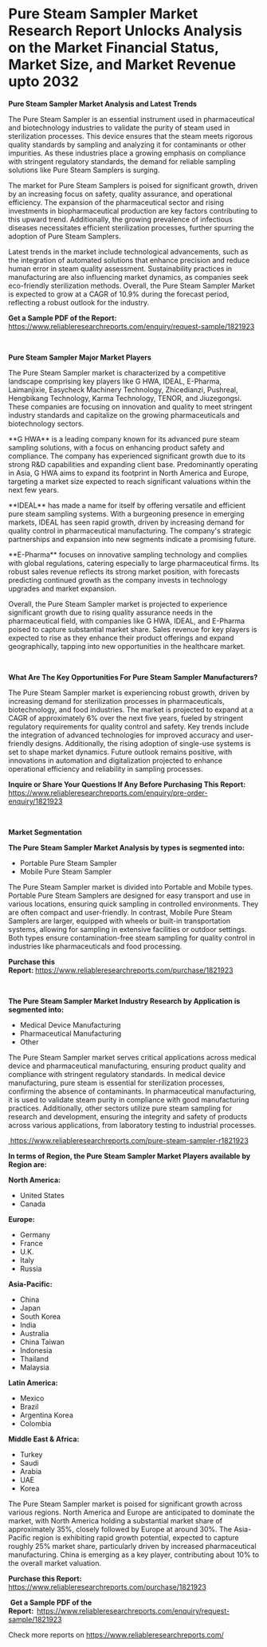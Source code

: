 <p><h1>Pure Steam Sampler Market Research Report Unlocks Analysis on the Market Financial Status, Market Size, and Market Revenue upto 2032</h1></p><p><strong>Pure Steam Sampler Market Analysis and Latest Trends</strong></p>
<p><p>The Pure Steam Sampler is an essential instrument used in pharmaceutical and biotechnology industries to validate the purity of steam used in sterilization processes. This device ensures that the steam meets rigorous quality standards by sampling and analyzing it for contaminants or other impurities. As these industries place a growing emphasis on compliance with stringent regulatory standards, the demand for reliable sampling solutions like Pure Steam Samplers is surging.</p><p>The market for Pure Steam Samplers is poised for significant growth, driven by an increasing focus on safety, quality assurance, and operational efficiency. The expansion of the pharmaceutical sector and rising investments in biopharmaceutical production are key factors contributing to this upward trend. Additionally, the growing prevalence of infectious diseases necessitates efficient sterilization processes, further spurring the adoption of Pure Steam Samplers.</p><p>Latest trends in the market include technological advancements, such as the integration of automated solutions that enhance precision and reduce human error in steam quality assessment. Sustainability practices in manufacturing are also influencing market dynamics, as companies seek eco-friendly sterilization methods. Overall, the Pure Steam Sampler Market is expected to grow at a CAGR of 10.9% during the forecast period, reflecting a robust outlook for the industry.</p></p>
<p><strong>Get a Sample PDF of the Report:&nbsp;</strong> <a href="https://www.reliableresearchreports.com/enquiry/request-sample/1821923?utm_campaign=2286&utm_medium=2&utm_source=Github&utm_content=ia&utm_term=09042025&utm_id=pure-steam-sampler">https://www.reliableresearchreports.com/enquiry/request-sample/1821923</a></p>
<p>&nbsp;</p>
<p><strong>Pure Steam Sampler Major Market Players</strong></p>
<p><p>The Pure Steam Sampler market is characterized by a competitive landscape comprising key players like G HWA, IDEAL, E-Pharma, Laimanjixie, Easycheck Machinery Technology, Zhicedianzi, Pushreal, Hengbikang Technology, Karma Technology, TENOR, and Jiuzegongsi. These companies are focusing on innovation and quality to meet stringent industry standards and capitalize on the growing pharmaceuticals and biotechnology sectors.</p><p>**G HWA** is a leading company known for its advanced pure steam sampling solutions, with a focus on enhancing product safety and compliance. The company has experienced significant growth due to its strong R&D capabilities and expanding client base. Predominantly operating in Asia, G HWA aims to expand its footprint in North America and Europe, targeting a market size expected to reach significant valuations within the next few years.</p><p>**IDEAL** has made a name for itself by offering versatile and efficient pure steam sampling systems. With a burgeoning presence in emerging markets, IDEAL has seen rapid growth, driven by increasing demand for quality control in pharmaceutical manufacturing. The company's strategic partnerships and expansion into new segments indicate a promising future.</p><p>**E-Pharma** focuses on innovative sampling technology and complies with global regulations, catering especially to large pharmaceutical firms. Its robust sales revenue reflects its strong market position, with forecasts predicting continued growth as the company invests in technology upgrades and market expansion.</p><p>Overall, the Pure Steam Sampler market is projected to experience significant growth due to rising quality assurance needs in the pharmaceutical field, with companies like G HWA, IDEAL, and E-Pharma poised to capture substantial market share. Sales revenue for key players is expected to rise as they enhance their product offerings and expand geographically, tapping into new opportunities in the healthcare market.</p></p>
<p>&nbsp;</p>
<p><strong>What Are The Key Opportunities For Pure Steam Sampler Manufacturers?</strong></p>
<p><p>The Pure Steam Sampler market is experiencing robust growth, driven by increasing demand for sterilization processes in pharmaceuticals, biotechnology, and food industries. The market is projected to expand at a CAGR of approximately 6% over the next five years, fueled by stringent regulatory requirements for quality control and safety. Key trends include the integration of advanced technologies for improved accuracy and user-friendly designs. Additionally, the rising adoption of single-use systems is set to shape market dynamics. Future outlook remains positive, with innovations in automation and digitalization projected to enhance operational efficiency and reliability in sampling processes.</p></p>
<p><strong>Inquire or Share Your Questions If Any Before Purchasing This Report:</strong> <a href="https://www.reliableresearchreports.com/enquiry/pre-order-enquiry/1821923?utm_campaign=2286&utm_medium=2&utm_source=Github&utm_content=ia&utm_term=09042025&utm_id=pure-steam-sampler">https://www.reliableresearchreports.com/enquiry/pre-order-enquiry/1821923</a></p>
<p>&nbsp;</p>
<p><strong>Market Segmentation</strong></p>
<p><strong>The Pure Steam Sampler Market Analysis by types is segmented into:</strong></p>
<p><ul><li>Portable Pure Steam Sampler</li><li>Mobile Pure Steam Sampler</li></ul></p>
<p><p>The Pure Steam Sampler market is divided into Portable and Mobile types. Portable Pure Steam Samplers are designed for easy transport and use in various locations, ensuring quick sampling in controlled environments. They are often compact and user-friendly. In contrast, Mobile Pure Steam Samplers are larger, equipped with wheels or built-in transportation systems, allowing for sampling in extensive facilities or outdoor settings. Both types ensure contamination-free steam sampling for quality control in industries like pharmaceuticals and food processing.</p></p>
<p><strong>Purchase this Report:&nbsp;</strong><a href="https://www.reliableresearchreports.com/purchase/1821923?utm_campaign=2286&utm_medium=2&utm_source=Github&utm_content=ia&utm_term=09042025&utm_id=pure-steam-sampler">https://www.reliableresearchreports.com/purchase/1821923</a></p>
<p>&nbsp;</p>
<p><strong>The Pure Steam Sampler Market Industry Research by Application is segmented into:</strong></p>
<p><ul><li>Medical Device Manufacturing</li><li>Pharmaceutical Manufacturing</li><li>Other</li></ul></p>
<p><p>The Pure Steam Sampler market serves critical applications across medical device and pharmaceutical manufacturing, ensuring product quality and compliance with stringent regulatory standards. In medical device manufacturing, pure steam is essential for sterilization processes, confirming the absence of contaminants. In pharmaceutical manufacturing, it is used to validate steam purity in compliance with good manufacturing practices. Additionally, other sectors utilize pure steam sampling for research and development, ensuring the integrity and safety of products across various applications, from laboratory testing to industrial processes.</p></p>
<p><a href="https://www.reliableresearchreports.com/pure-steam-sampler-r1821923?utm_campaign=2286&utm_medium=2&utm_source=Github&utm_content=ia&utm_term=09042025&utm_id=pure-steam-sampler">&nbsp;https://www.reliableresearchreports.com/pure-steam-sampler-r1821923</a></p>
<p><strong>In terms of Region, the Pure Steam Sampler Market Players available by Region are:</strong></p>
<p>
    <p> <strong> North America: </strong>
        <ul>
            <li>United States</li>
            <li>Canada</li>
        </ul>
        </p> 
    <p> <strong> Europe: </strong>
        <ul>
            <li>Germany</li>
            <li>France</li>
            <li>U.K.</li>
            <li>Italy</li>
            <li>Russia</li>
        </ul>
        </p> 
    <p> <strong> Asia-Pacific: </strong>
        <ul>
            <li>China</li>
            <li>Japan</li>
            <li>South Korea</li>
            <li>India</li>
            <li>Australia</li>
            <li>China Taiwan</li>
            <li>Indonesia</li>
            <li>Thailand</li>
            <li>Malaysia</li>
        </ul>
        </p> 
    <p> <strong> Latin America: </strong>
        <ul>
            <li>Mexico</li>
            <li>Brazil</li>
            <li>Argentina Korea</li>
            <li>Colombia</li>
        </ul>
        </p> 
    <p> <strong> Middle East & Africa: </strong>
        <ul>
            <li>Turkey</li>
            <li>Saudi</li>
            <li>Arabia</li>
            <li>UAE</li>
            <li>Korea</li>
        </ul>
    </p>
    </p>
<p><p>The Pure Steam Sampler market is poised for significant growth across various regions. North America and Europe are anticipated to dominate the market, with North America holding a substantial market share of approximately 35%, closely followed by Europe at around 30%. The Asia-Pacific region is exhibiting rapid growth potential, expected to capture roughly 25% market share, particularly driven by increased pharmaceutical manufacturing. China is emerging as a key player, contributing about 10% to the overall market valuation.</p></p>
<p><strong>Purchase this Report: </strong><a href="https://www.reliableresearchreports.com/purchase/1821923?utm_campaign=2286&utm_medium=2&utm_source=Github&utm_content=ia&utm_term=09042025&utm_id=pure-steam-sampler">https://www.reliableresearchreports.com/purchase/1821923</a></p>
<p>&nbsp;<strong>Get a Sample PDF of the Report:&nbsp;&nbsp;</strong><a href="https://www.reliableresearchreports.com/enquiry/request-sample/1821923?utm_campaign=2286&utm_medium=2&utm_source=Github&utm_content=ia&utm_term=09042025&utm_id=pure-steam-sampler">https://www.reliableresearchreports.com/enquiry/request-sample/1821923</a></p>
<p><strong></strong></p>
<p>Check more reports on <a href="https://www.reliableresearchreports.com/?utm_campaign=2286&utm_medium=2&utm_source=Github&utm_content=ia&utm_term=09042025&utm_id=pure-steam-sampler">https://www.reliableresearchreports.com/</a></p>